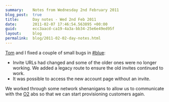 ```yaml
---
summary:    Notes from Wednesday 2nd February 2011
blog_post:  true
title:      Day notes - Wed 2nd Feb 2011
date:       2011-02-07 17:46:54.563895 +00:00
guid:       ecc3aacd-ca19-4a3a-bb34-25e6e49ed95f
layout:     blog
permalink:  blog/2011-02-02-day-notes.html
---
```

[Tom](http://tomafro.net/) and I fixed a couple of small bugs in [#blue](https://hashblue.com/):

* Invite URLs had changed and some of the older ones were no longer working.  We added a legacy route to ensure the old invites continued to work.
* It was possible to access the new account page without an invite.

We worked through some network shenanigans to allow us to communicate with the [O2](http://www.o2.co.uk/) abs so that we can start provisioning customers again.
